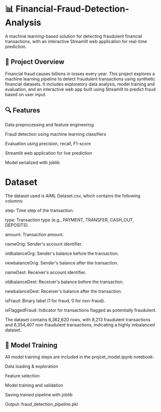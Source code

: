 # 📊 Financial-Fraud-Detection-Analysis
A machine learning-based solution for detecting fraudulent financial transactions, with an interactive Streamlit web application for real-time prediction.

## 🚀 Project Overview
Financial fraud causes billions in losses every year. This project explores a machine learning pipeline to detect fraudulent transactions using synthetic financial datasets. It includes exploratory data analysis, model training and evaluation, and an interactive web app built using Streamlit to predict fraud based on user input.

## 🔍 Features
Data preprocessing and feature engineering

Fraud detection using machine learning classifiers

Evaluation using precision, recall, F1-score

Streamlit web application for live prediction

Model serialized with joblib

# Dataset

The dataset used is AIML Dataset.csv, which contains the following columns:

step: Time step of the transaction.

type: Transaction type (e.g., PAYMENT, TRANSFER, CASH_OUT, DEPOSITS).

amount: Transaction amount.

nameOrig: Sender's account identifier.

oldbalanceOrg: Sender's balance before the transaction.

newbalanceOrig: Sender's balance after the transaction.

nameDest: Receiver's account identifier.

oldbalanceDest: Receiver's balance before the transaction.

newbalanceDest: Receiver's balance after the transaction.

isFraud: Binary label (1 for fraud, 0 for non-fraud).

isFlaggedFraud: Indicator for transactions flagged as potentially fraudulent.

The dataset contains 6,362,620 rows, with 8,213 fraudulent transactions and 6,354,407 non-fraudulent transactions, indicating a highly imbalanced dataset.


## 🧠 Model Training
All model training steps are included in the projcet_model.ipynb notebook:

Data loading & exploration

Feature selection

Model training and validation

Saving trained pipeline with joblib

Output: fraud_detection_pipeline.pkl
